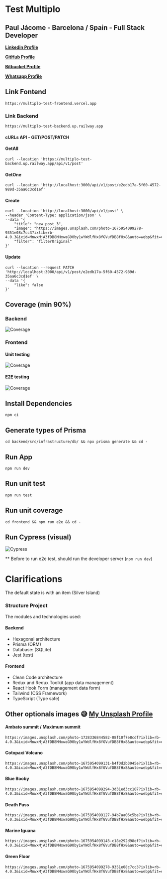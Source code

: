 # Test Multiplo

## Paul Jácome - Barcelona / Spain - Full Stack Developer

**[Linkedin Profile](https://bit.ly/paul-jacome-linkedin)**

**[GitHub Profile](https://bit.ly/paul-jacome-github)**

**[Bitbucket Profile](https://bit.ly/paul-jacome-bitbucket)**

**[Whatsapp Profile](https://bit.ly/paul-jacome-es-whatsapp)**

## Link Fontend

```
https://multiplo-test-frontend.vercel.app
```

### Link Backend

```
https://multiplo-test-backend.up.railway.app
```

#### cURLs API - GET/POST/PATCH

#### GetAll

```
curl --location 'https://multiplo-test-backend.up.railway.app/api/v1/post'
```

#### GetOne

```
curl --location 'http://localhost:3000/api/v1/post/e2edb17a-5f60-4572-989d-35aa6c3cd1ef'
```

#### Create

```
curl --location 'http://localhost:3000/api/v1/post' \
--header 'Content-Type: application/json' \
--data '{
    "title": "new post 3",
    "image": "https://images.unsplash.com/photo-1675954099278-9351e08c7cc3?ixlib=rb-4.0.3&ixid=MnwxMjA3fDB8MHxwaG90by1wYWdlfHx8fGVufDB8fHx8&auto=webp&fit=crop&w=3024&q=100",
    "filter": "filterOriginal"
}'
```

#### Update

```
curl --location --request PATCH 'http://localhost:3000/api/v1/post/e2edb17a-5f60-4572-989d-35aa6c3cd1ef' \
--data '{
    "like": false
}'
```

## Coverage (min 90%)

### Backend

![Coverage](https://github.com/ankalago/multiplo-test/blob/main/coverage-backend.png?raw=true)

### Frontend

#### Unit testing

![Coverage](https://github.com/ankalago/multiplo-test/blob/main/coverage-frontend.png?raw=true)

#### E2E testing

![Coverage](https://github.com/ankalago/multiplo-test/blob/main/test-e2e.png?raw=true)

## Install Dependencies

```
npm ci
```

## Generate types of Prisma

```
cd backend/src/infrastructure/db/ && npx prisma generate && cd -
```

## Run App

```
npm run dev
```

## Run unit test

```
npm run test
```

## Run unit coverage

```
cd frontend && npm run e2e && cd -
```

## Run Cypress (visual)

![Cypress](https://github.com/ankalago/multiplo-test/blob/main/e2e.gif?raw=true)

** Before to run e2e test, should run the developer server (`npm run dev`)

# Clarifications

The default state is with an item (Silver Island)

### Structure Project

The modules and technologies used:

#### Backend

- Hexagonal architecture
- Prisma (ORM)
- Database: (SQLite)
- Jest (test)

#### Frontend

- Clean Code architecture
- Redux and Redux Toolkit (app data management)
- React Hook Form (management data form)
- Tailwind (CSS Framework)
- TypeScript (Type safe)

## Other optionals images 😅 **[My Unsplash Profile](https://bit.ly/unsplash-paul-jacome)**

#### Ambato summit / Maximum summit

```
https://images.unsplash.com/photo-1728336844582-08f10f7e8cdf?ixlib=rb-4.0.3&ixid=MnwxMjA3fDB8MHxwaG90by1wYWdlfHx8fGVufDB8fHx8&auto=webp&fit=crop&w=1000&q=100
```

#### Cotopaxi Volcano

```
https://images.unsplash.com/photo-1675954099131-b4f0d2b3945e?ixlib=rb-4.0.3&ixid=MnwxMjA3fDB8MHxwaG90by1wYWdlfHx8fGVufDB8fHx8&auto=webp&fit=crop&w=900&q=100
```

#### Blue Booby

```
https://images.unsplash.com/photo-1675954099294-3d31ed3cc107?ixlib=rb-4.0.3&ixid=MnwxMjA3fDB8MHxwaG90by1wYWdlfHx8fGVufDB8fHx8&auto=webp&fit=crop&w=900&q=100
```

#### Death Pass

```
https://images.unsplash.com/photo-1675954099127-94b7aa06c5be?ixlib=rb-4.0.3&ixid=MnwxMjA3fDB8MHxwaG90by1wYWdlfHx8fGVufDB8fHx8&auto=webp&fit=crop&w=900&q=100
```

#### Marine Iguana

```
https://images.unsplash.com/photo-1675954099143-c18e292d98ef?ixlib=rb-4.0.3&ixid=MnwxMjA3fDB8MHxwaG90by1wYWdlfHx8fGVufDB8fHx8&auto=webp&fit=crop&w=2874&q=100
```

#### Green Floor

```
https://images.unsplash.com/photo-1675954099278-9351e08c7cc3?ixlib=rb-4.0.3&ixid=MnwxMjA3fDB8MHxwaG90by1wYWdlfHx8fGVufDB8fHx8&auto=webp&fit=crop&w=3024&q=100
```